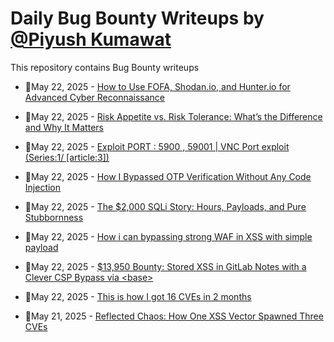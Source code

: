 # Daily Bug Bounty Writeups by [@Piyush Kumawat](https://twitter.com/piyush_supiy) 
This repository contains Bug Bounty writeups

<!-- BLOG-POST-LIST:START -->
 - 💯May 22, 2025 - [How to Use FOFA, Shodan.io, and Hunter.io for Advanced Cyber Reconnaissance](https://medium.com/@verylazytech/how-to-use-fofa-shodan-io-and-hunter-io-for-advanced-cyber-reconnaissance-602c23093fce?source=rss------bug_bounty-5) 

 - 💯May 22, 2025 - [Risk Appetite vs. Risk Tolerance: What’s the Difference and Why It Matters](https://medium.com/@paritoshblogs/risk-appetite-vs-risk-tolerance-whats-the-difference-and-why-it-matters-7a52aabbf7d9?source=rss------bug_bounty-5) 

 - 💯May 22, 2025 - [Exploit PORT : 5900 , 59001 | VNC Port exploit &lpar;Series:1/ [article:3]&rpar;](https://medium.com/@hrofficial62/exploit-port-5900-59001-vnc-port-exploit-series-1-article-3-c07d09ebdf5b?source=rss------bug_bounty-5) 

 - 💯May 22, 2025 - [️How I Bypassed OTP Verification Without Any Code Injection](https://infosecwriteups.com/%EF%B8%8Fhow-i-bypassed-otp-verification-without-any-code-injection-1fb28a705cd4?source=rss------bug_bounty-5) 

 - 💯May 22, 2025 - [The $2,000 SQLi Story: Hours, Payloads, and Pure Stubbornness](https://medium.com/meetcyber/the-2-000-sqli-story-hours-payloads-and-pure-stubbornness-05eab4c7b968?source=rss------bug_bounty-5) 

 - 💯May 22, 2025 - [How i can bypassing strong WAF in XSS with simple payload](https://medium.com/@0xRedFox29/how-i-can-bypassing-strong-waf-in-xss-with-simple-payload-7ef5d22ca626?source=rss------bug_bounty-5) 

 - 💯May 22, 2025 - [$13,950 Bounty: Stored XSS in GitLab Notes with a Clever CSP Bypass via &lt;base&gt;](https://osintteam.blog/13-950-bounty-stored-xss-in-gitlab-notes-with-a-clever-csp-bypass-via-base-9ca1f49994e3?source=rss------bug_bounty-5) 

 - 💯May 22, 2025 - [This is how I got 16 CVEs in 2 months](https://medium.com/@rayhanhanaputra/this-is-how-i-got-16-cves-in-2-months-491be07793b0?source=rss------bug_bounty-5) 

 - 💯May 21, 2025 - [Reflected Chaos: How One XSS Vector Spawned Three CVEs](https://medium.com/@bonghaxor_34691/reflected-chaos-how-one-xss-vector-spawned-three-cves-f20e2df3275f?source=rss------bug_bounty-5) 
<!-- BLOG-POST-LIST:END -->
